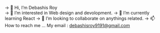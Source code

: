 -> 👋 Hi, I’m Debashis Roy<br/>
-> 👀 I’m interested in Web design and devolopment.
-> 🌱 I’m currently learning React
-> 💞️ I’m looking to collaborate on anythings related.
-> 📫 How to reach me ... My email : debashisroy9191@gmail.com

<!---
pally0091/pally0091 is a ✨ special ✨ repository because its `README.md` (this file) appears on your GitHub profile.
You can click the Preview link to take a look at your changes.
--->

